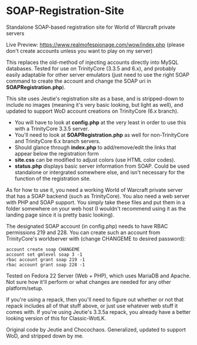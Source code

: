 # SOAP-Registration-Site
Standalone SOAP-based registration site for World of Warcraft private servers

Live Preview: https://www.realmofespionage.com/wow/index.php
(please don't create accounts unless you want to play on my server)

This replaces the old-method of injecting accounts directly into MySQL databases. Tested for use on TrinityCore (3.3.5 and 6.x), and probably easily adaptable for other server emulators (just need to use the right SOAP command to create the account and change the SOAP uri in **SOAPRegistration.php**).

This site uses Jeutie's registration site as a base, and is stripped-down to include no images (meaning it's very basic looking, but light as well), and updated to support WoD account creations on TrinityCore (6.x branch).

- You will have to look at **config.php** at the very least in order to use this with a TrinityCore 3.3.5 server.
- You'll need to look at **SOAPRegistration.php** as well for non-TrinityCore and TrinityCore 6.x branch servers.
- Should glance through **index.php** to add/remove/edit the links that appear below the registration form
- **site.css** can be modified to adjust colors (use HTML color codes).
- **status.php** displays basic server information from SOAP. Could be used standalone or intergrated somewhere else, and isn't necessary for the function of the registration site.

As for how to use it, you need a working World of Warcraft private server that has a SOAP backend (such as TrinityCore). You also need a web server with PHP and SOAP support. You simply take these files and put them in a folder somewhere on your web host (I wouldn't recommend using it as the landing page since it is pretty basic looking).

The designated SOAP account (in config.php) needs to have RBAC permissions 219 and 228. You can create such an account from TrinityCore's worldserver with (change CHANGEME to desired password):

```
account create soap CHANGEME
account set gmlevel soap 3 -1
rbac account grant soap 219 -1
rbac account grant soap 228 -1
```

Tested on Fedora 22 Server (Web + PHP), which uses MariaDB and Apache. Not sure how it'll perform or what changes are needed for any other platform/setup.

If you're using a repack, then you'll need to figure out whether or not that repack includes all of that stuff above, or just use whatever web stuff it comes with. If you're using Jeutie's 3.3.5a repack, you already have a better looking version of this for Classic-WotLK.

Original code by Jeutie and Chocochaos. Generalized, updated to support WoD, and stripped down by me.
